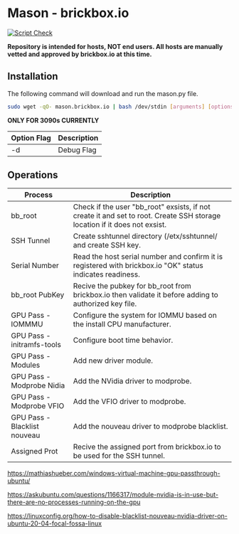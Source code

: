 # Mason - brickbox.io

[![Script Check](https://github.com/brickbox-io/mason/actions/workflows/shellcheck.yml/badge.svg)](https://github.com/brickbox-io/mason/actions/workflows/shellcheck.yml)

**Repository is intended for hosts, NOT end users. All hosts are manually vetted and approved by brickbox.io at this time.**

## Installation

The following command will download and run the mason.py file.

```bash
sudo wget -qO- mason.brickbox.io | bash /dev/stdin [arguments] [options]
```

**ONLY FOR 3090s CURRENTLY**

| Option Flag | Description |
|-------------|-------------|
| -d          | Debug Flag  |

## Operations

| Process                      | Description                                                                                                               |
|------------------------------|---------------------------------------------------------------------------------------------------------------------------|
| bb_root                      | Check if the user "bb_root" exsists, if not create it and set to root. Create SSH storage location if it does not exsist. |
| SSH Tunnel                   | Create sshtunnel directory (/etx/sshtunnel/ and create SSH key.                                                           |
| Serial Number                | Read the host serial number and confirm it is registered with brickbox.io "OK" status indicates readiness.                |
| bb_root PubKey               | Recive the pubkey for bb_root from brickbox.io then validate it before adding to authorized key file.                     |
| GPU Pass - IOMMMU            | Configure the system for IOMMU based on the install CPU manufacturer.                                                     |
| GPU Pass - initramfs-tools   | Configure boot time behavior.                                                                                             |
| GPU Pass - Modules           | Add new driver module.                                                                                                    |
| GPU Pass - Modprobe Nidia    | Add the NVidia driver to modprobe.                                                                                        |
| GPU Pass - Modprobe VFIO     | Add the VFIO driver to modprobe.                                                                                          |
| GPU Pass - Blacklist nouveau | Add the nouveau driver to modprobe blacklist.                                                                             |
| Assigned Prot                | Recive the assigned port from brickbox.io to be used for the SSH tunnel.                                                  |


https://mathiashueber.com/windows-virtual-machine-gpu-passthrough-ubuntu/

https://askubuntu.com/questions/1166317/module-nvidia-is-in-use-but-there-are-no-processes-running-on-the-gpu

https://linuxconfig.org/how-to-disable-blacklist-nouveau-nvidia-driver-on-ubuntu-20-04-focal-fossa-linux
